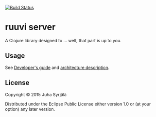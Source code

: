[![Build Status](https://travis-ci.org/jsyrjala/turbulent-sniffle.svg?branch=master)](https://travis-ci.org/jsyrjala/turbulent-sniffle)

# ruuvi server

A Clojure library designed to ... well, that part is up to you.

## Usage

See [Developer's guide](/doc/developing.md) and [architecture description](/doc/architecture.md).

## License

Copyright © 2015 Juha Syrjälä

Distributed under the Eclipse Public License either version 1.0 or (at
your option) any later version.
